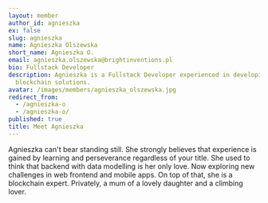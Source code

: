 ```yaml
---
layout: member
author_id: agnieszka
ex: false
slug: agnieszka
name: Agnieszka Olszewska
short_name: Agnieszka O.
email: agnieszka.olszewska@brightinventions.pl
bio: Fullstack Developer
description: Agnieszka is a Fullstack Developer experienced in developing
  blockchain solutions.
avatar: /images/members/agnieszka_olszewska.jpg
redirect_from:
  - /agnieszka-o
  - /agnieszka-o/
published: true
title: Meet Agnieszka
---
```

Agnieszka can't bear standing still. She strongly believes that experience is gained by learning and perseverance regardless of your title. She used to think that backend with data modelling is her only love. Now exploring new challenges in web frontend and mobile apps. On top of that, she is a blockchain expert. Privately, a mum of a lovely daughter and a climbing lover.